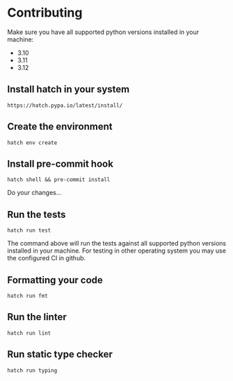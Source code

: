 # Contributing

Make sure you have all supported python versions installed in your machine:

* 3.10
* 3.11
* 3.12

## Install hatch in your system

```https://hatch.pypa.io/latest/install/```

## Create the environment

```console
hatch env create
```

## Install pre-commit hook

```console
hatch shell && pre-commit install
```

Do your changes...

## Run the tests

```console
hatch run test
```

The command above will run the tests against all supported python versions
installed in your machine. For testing in other operating system you may use the
configured CI in github.

## Formatting your code
    
```console
hatch run fmt
```

## Run the linter

```console
hatch run lint
```


## Run static type checker

```console
hatch run typing
```